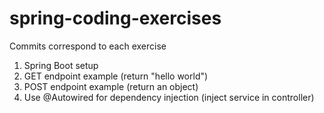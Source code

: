 # spring-coding-exercises

Commits correspond to each exercise

1. Spring Boot setup
2. GET endpoint example (return "hello world")
3. POST endpoint example (return an object)
4. Use @Autowired for dependency injection (inject service in controller)